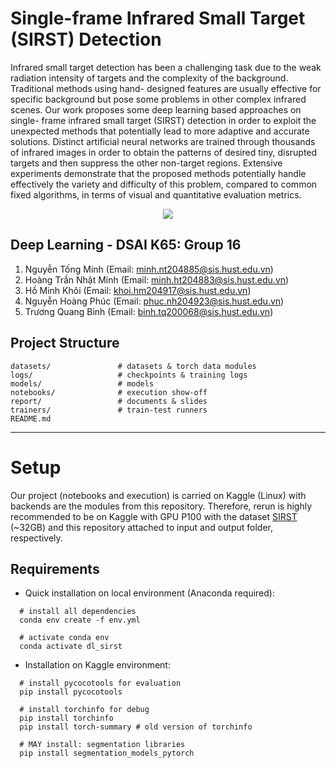 # Single-frame Infrared Small Target (SIRST) Detection
Infrared small target detection has been a challenging task due to the weak radiation
intensity of targets and the complexity of the background. Traditional methods using hand-
designed features are usually effective for specific background but pose some problems in other
complex infrared scenes. Our work proposes some deep learning based approaches on single-
frame infrared small target (SIRST) detection in order to exploit the unexpected methods that
potentially lead to more adaptive and accurate solutions. Distinct artificial neural networks
are trained through thousands of infrared images in order to obtain the patterns of desired
tiny, disrupted targets and then suppress the other non-target regions. Extensive experiments
demonstrate that the proposed methods potentially handle effectively the variety and difficulty
of this problem, compared to common fixed algorithms, in terms of visual and quantitative
evaluation metrics.

<p align="center">
  <img src="https://user-images.githubusercontent.com/86721208/211051273-7f70a44f-e45d-40b9-8887-e567b086627d.png" />
</p>

## Deep Learning - DSAI K65: Group 16
1. Nguyễn Tống Minh (Email: minh.nt204885@sis.hust.edu.vn)
2. Hoàng Trần Nhật Minh (Email: minh.ht204883@sis.hust.edu.vn)
3. Hồ Minh Khôi (Email: khoi.hm204917@sis.hust.edu.vn)
4. Nguyễn Hoàng Phúc (Email: phuc.nh204923@sis.hust.edu.vn)
5. Trương Quang Bình (Email: binh.tq200068@sis.hust.edu.vn)

## Project Structure

```
datasets/               # datasets & torch data modules
logs/                   # checkpoints & training logs
models/                 # models
notebooks/              # execution show-off
report/                 # documents & slides
trainers/               # train-test runners
README.md
```
---

# Setup

Our project (notebooks and execution) is carried on Kaggle (Linux) with backends are the modules from this repository. Therefore, rerun is highly recommended to be on Kaggle with GPU P100 with the dataset [SIRST](https://www.kaggle.com/datasets/minhngt02/nudtsirst) (~32GB) and this repository attached to input and output folder, respectively.

## Requirements
- Quick installation on local environment (Anaconda required):
```
  # install all dependencies
  conda env create -f env.yml
  
  # activate conda env
  conda activate dl_sirst
```

- Installation on Kaggle environment:
```
  # install pycocotools for evaluation
  pip install pycocotools
  
  # install torchinfo for debug
  pip install torchinfo
  pip install torch-summary # old version of torchinfo
  
  # MAY install: segmentation libraries
  pip install segmentation_models_pytorch
```

